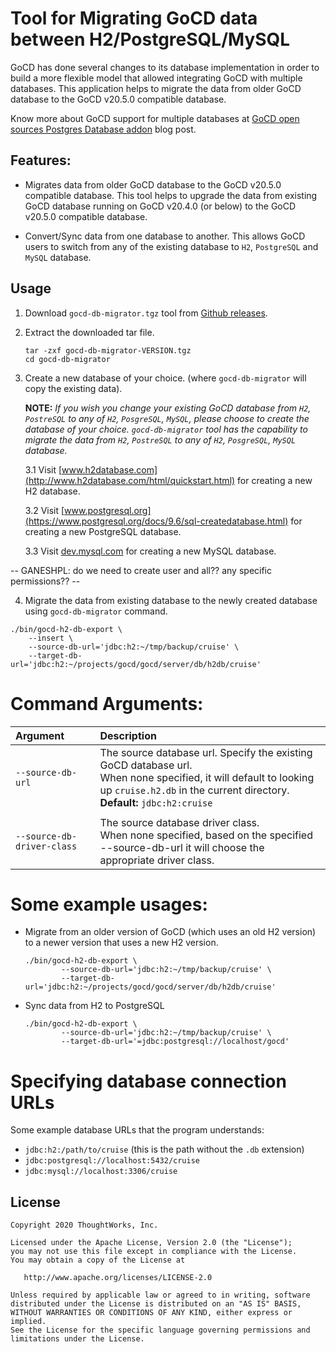 # Tool for Migrating GoCD data between H2/PostgreSQL/MySQL 

GoCD has done several changes to its database implementation in order to build a more flexible model that allowed integrating GoCD with multiple databases.
This application helps to migrate the data from older GoCD database to the GoCD v20.5.0 compatible database.

Know more about GoCD support for multiple databases at [GoCD open sources Postgres Database addon]() blog post.

## Features:

* Migrates data from older GoCD database to the GoCD v20.5.0 compatible database. This tool helps to upgrade the data from existing GoCD database running on GoCD v20.4.0 (or below) to the GoCD v20.5.0 compatible database.  

* Convert/Sync data from one database to another. This allows GoCD users to switch from any of the existing database to `H2`, `PostgreSQL` and `MySQL` database.


## Usage

1. Download `gocd-db-migrator.tgz` tool from [Github releases]().

2. Extract the downloaded tar file.

    ```shell
    tar -zxf gocd-db-migrator-VERSION.tgz
    cd gocd-db-migrator
    ```

3. Create a new database of your choice. (where `gocd-db-migrator` will copy the existing data).
    
    **NOTE:** _If you wish you change your existing GoCD database from `H2`, `PostreSQL` to any of `H2`, `PosgreSQL`, `MySQL`, please choose to create the database of your choice.
    `gocd-db-migrator` tool has the capability to migrate the data from `H2`, `PostreSQL` to any of `H2`, `PosgreSQL`, `MySQL` database._

    3.1 Visit [www.h2database.com](http://www.h2database.com/html/quickstart.html) for creating a new H2 database.

    3.2 Visit [www.postgresql.org](https://www.postgresql.org/docs/9.6/sql-createdatabase.html) for creating a new PostgreSQL database.
    
    3.3 Visit [dev.mysql.com](https://dev.mysql.com/doc/refman/5.7/en/create-database.html) for creating a new MySQL database.
    
-- GANESHPL: do we need to create user and all?? any specific permissions?? --

4. Migrate the data from existing database to the newly created database using `gocd-db-migrator` command.

```shell
./bin/gocd-h2-db-export \
    --insert \
    --source-db-url='jdbc:h2:~/tmp/backup/cruise' \
    --target-db-url='jdbc:h2:~/projects/gocd/gocd/server/db/h2db/cruise'
```

# Command Arguments:

| Argument                   | Description                                                                                             |
|:-------------------------- |:------------------------------------------------------------------------------------------------------- |
| `--source-db-url`          | The source database url. Specify the existing GoCD database url. <br/> When none specified, it will default to looking up `cruise.h2.db` in the current directory. <br/> **Default:** `jdbc:h2:cruise` |
|   |   |
| `--source-db-driver-class` | The source database driver class. <br/> When none specified, based on the specified --source-db-url it will choose the appropriate driver class. |


# Some example usages:

- Migrate from an older version of GoCD (which uses an old H2 version) to a newer version that uses a new H2 version.

    ```shell
    ./bin/gocd-h2-db-export \
            --source-db-url='jdbc:h2:~/tmp/backup/cruise' \
            --target-db-url='jdbc:h2:~/projects/gocd/gocd/server/db/h2db/cruise'
    ``` 

- Sync data from H2 to PostgreSQL

    ```shell
    ./bin/gocd-h2-db-export \
            --source-db-url='jdbc:h2:~/tmp/backup/cruise' \
            --target-db-url='=jdbc:postgresql://localhost/gocd'
    ``` 

# Specifying database connection URLs

Some example database URLs that the program understands:

- `jdbc:h2:/path/to/cruise` (this is the path without the `.db` extension)
- `jdbc:postgresql://localhost:5432/cruise`
- `jdbc:mysql://localhost:3306/cruise`

## License

```plain
Copyright 2020 ThoughtWorks, Inc.

Licensed under the Apache License, Version 2.0 (the "License");
you may not use this file except in compliance with the License.
You may obtain a copy of the License at

   http://www.apache.org/licenses/LICENSE-2.0

Unless required by applicable law or agreed to in writing, software
distributed under the License is distributed on an "AS IS" BASIS,
WITHOUT WARRANTIES OR CONDITIONS OF ANY KIND, either express or implied.
See the License for the specific language governing permissions and
limitations under the License.
```  
